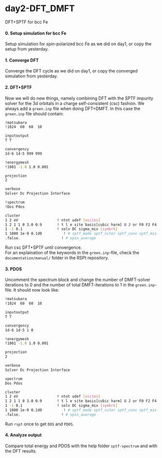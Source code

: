 # day2-DFT_DMFT
DFT+SPTF for bcc Fe

#### 0. Setup simulation for bcc Fe
Setup simulation for spin-polarized bcc Fe as we did on day1, or copy the setup from yesterday.

#### 1. Converge DFT 
Converge the DFT cycle as we did on day1, or copy the converged simulation from yesterday.

#### 2. DFT+SPTF
Now we will do new things, namely combining DFT with the SPTF impurity solver for the 3d orbitals in a charge self-consistent (csc) fashion. 
We always add a `green.inp` file when doing DFT+DMFT.
In this case the `green.inp` file should contain:
```bash
!matsubara
!1024  60  60  10

inputoutput
T T

convergency
1d-6 1d-5 999 999

!energymesh
!1001 -1.0 1.0 0.001

projection
2

verbose
Solver Dc Projection Interface

!spectrum
!Dos Pdos

cluster
1 2 eV                  ! ntot udef [nsites]
1 2 1 1 0 3.0 0.9       ! t l e site basis[cubic harm] U J or F0 F2 F4 (F6)
1 -1 0.1                ! solv DC sigma_mix [symbrk]
1 1000 1e-9 0.1d0          ! # sptf_mode sptf_niter sptf_conv sptf_mix
.false.                   ! # spin_average
```
Run csc DFT+SPTF until convergence.  
For an explaination of the keywords in the `green.inp`-file, check the `documentation/manual/` folder in the RSPt repository.

#### 3. PDOS
Uncomment the spectrum block and change the number of DMFT-solver iterations to 0 and the number of total DMFT-iterations to 1 in the `green.inp`-file. It should now look like:
```bash
!matsubara
!1024  60  60  10

inputoutput
T T

convergency
1d-6 1d-5 1 0

!energymesh
!1001 -1.0 1.0 0.001

projection
2

verbose
Solver Dc Projection Interface

spectrum
Dos Pdos

cluster
1 2 eV                  ! ntot udef [nsites]
1 2 1 1 0 3.0 0.9       ! t l e site basis[cubic harm] U J or F0 F2 F4 (F6)
1 -1 0.1                ! solv DC sigma_mix [symbrk]
1 1000 1e-9 0.1d0          ! # sptf_mode sptf_niter sptf_conv sptf_mix
.false.                   ! # spin_average
```
Run `rspt` once to get `DOS` and `PDOS`.

#### 4. Analyze output
Compare total energy and PDOS with the help folder `sptf-spectrum` and with the DFT results.
